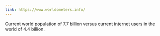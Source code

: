 ```yaml
---
link: https://www.worldometers.info/
---
```

Current world population of 7.7 billion versus current internet users in the world of 4.4 billion.